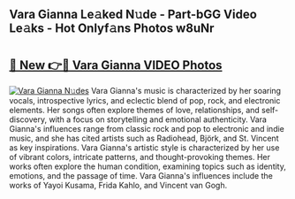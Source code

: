 ## Vara Gianna Le𝚊ked N𝚞de - Part-bGG Video Le𝚊ks - Hot Onlyf𝚊ns Photos w8uNr

# <h2><a href="http://ab61730.deff.icu/?id=Vara+Gianna">🔗 New 👉🔴 Vara Gianna VIDEO Photos</a></h2>

[![Vara Gianna N𝚞des](https://i.imgur.com/rIISA9y.gif)](http://ab61730.deff.icu/?id=Vara+Gianna)
Vara Gianna's music is characterized by her soaring vocals, introspective lyrics, and eclectic blend of pop, rock, and electronic elements. Her songs often explore themes of love, relationships, and self-discovery, with a focus on storytelling and emotional authenticity. Vara Gianna's influences range from classic rock and pop to electronic and indie music, and she has cited artists such as Radiohead, Björk, and St. Vincent as key inspirations. Vara Gianna's artistic style is characterized by her use of vibrant colors, intricate patterns, and thought-provoking themes. Her works often explore the human condition, examining topics such as identity, emotions, and the passage of time. Vara Gianna's influences include the works of Yayoi Kusama, Frida Kahlo, and Vincent van Gogh.
